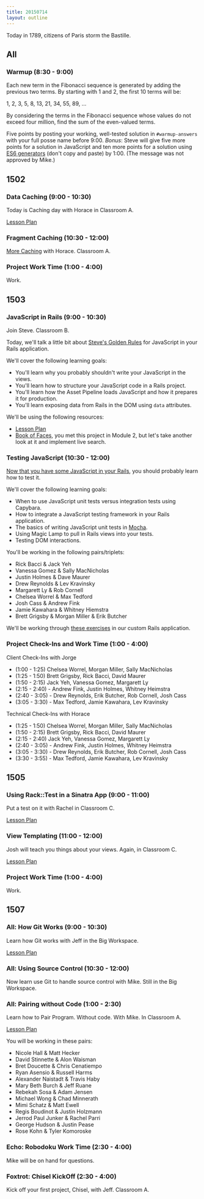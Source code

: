 ```yaml
---
title: 20150714
layout: outline
---
```


Today in 1789, citizens of Paris storm the Bastille.

## All

### Warmup (8:30 - 9:00)

Each new term in the Fibonacci sequence is generated by adding the previous two terms. By starting with 1 and 2, the first 10 terms will be:

1, 2, 3, 5, 8, 13, 21, 34, 55, 89, ...

By considering the terms in the Fibonacci sequence whose values do not exceed four million, find the sum of the even-valued terms.

Five points by posting your working, well-tested solution in `#warmup-answers` with your full posse name before 9:00. _Bonus_: Steve will give five more points for a solution in JavaScript and ten more points for a solution using [ES6 generators][gen] (don't copy and paste) by 1:00. (The message was not approved by Mike.)

[gen]: https://hacks.mozilla.org/2015/05/es6-in-depth-generators/

## 1502

### Data Caching (9:00 - 10:30)

Today is Caching day with Horace in Classroom A.

[Lesson Plan](https://github.com/turingschool/lesson_plans/blob/master/ruby_04-apis_and_scalability/caching_data.markdown)

### Fragment Caching (10:30 - 12:00)

[More Caching](https://github.com/turingschool/lesson_plans/blob/master/ruby_04-apis_and_scalability/key_based_caching.markdown) with Horace. Classroom A.

### Project Work Time (1:00 - 4:00)

Work.


## 1503

### JavaScript in Rails (9:00 - 10:30)

Join Steve. Classroom B.

Today, we'll talk a little bit about [Steve's Golden Rules][golden] for JavaScript in your Rails application.

We'll cover the following learning goals:

* You'll learn why you probably shouldn't write your JavaScript in the views.
* You'll learn how to structure your JavaScript code in a Rails project.
* You'll learn how the Asset Pipeline loads JavaScript and how it prepares it for production.
* You'll learn exposing data from Rails in the DOM using `data` attributes.

We'll be using the following resources:

* [Lesson Plan](https://github.com/turingschool/lesson_plans/blob/master/ruby_03-professional_rails_applications/javascript_in_rails.markdown)
* [Book of Faces](https://github.com/turingschool-examples/book_of_faces), you met this project in Module 2, but let's take another look at it and implement live search.

[golden]: https://github.com/turingschool/lesson_plans/blob/master/ruby_03-professional_rails_applications/javascript_in_rails.markdown#lecture

### Testing JavaScript (10:30 - 12:00)

[Now that you have some JavaScript in your Rails][yodawg], you should probably learn how to test it.

We'll cover the following learning goals:

* When to use JavaScript unit tests versus integration tests using Capybara.
* How to integrate a JavaScript testing framework in your Rails application.
* The basics of writing JavaScript unit tests in [Mocha][].
* Using Magic Lamp to pull in Rails views into your tests.
* Testing DOM interactions.

You'll be working in the following pairs/triplets:

* Rick Bacci & Jack Yeh
* Vanessa Gomez & Sally MacNicholas
* Justin Holmes & Dave Maurer
* Drew Reynolds & Lev Kravinsky
* Margarett Ly & Rob Cornell
* Chelsea Worrel & Max Tedford
* Josh Cass & Andrew Fink
* Jamie Kawahara & Whitney Hiemstra
* Brett Grigsby & Morgan Miller & Erik Butcher

We'll be working through [these exercises][testingjs] in our custom Rails application.

[yodawg]: http://cdn.meme.am/instances2/500x/732470.jpg
[Mocha]: http://mochajs.org
[testingjs]: https://github.com/turingschool/lesson_plans/blob/master/ruby_03-professional_rails_applications/testing_javascript_exercises.md

### Project Check-Ins and Work Time (1:00 - 4:00)

Client Check-Ins with Jorge

* (1:00 - 1:25) Chelsea Worrel, Morgan Miller, Sally MacNicholas
* (1:25 - 1:50) Brett Grigsby, Rick Bacci, David Maurer
* (1:50 - 2:15) Jack Yeh, Vanessa Gomez, Margarett Ly
* (2:15 - 2:40) - Andrew Fink, Justin Holmes, Whitney Heimstra
* (2:40 - 3:05) - Drew Reynolds, Erik Butcher, Rob Cornell, Josh Cass
* (3:05 - 3:30) - Max Tedford, Jamie Kawahara, Lev Kravinsky

Technical Check-Ins with Horace

* (1:25 - 1:50) Chelsea Worrel, Morgan Miller, Sally MacNicholas
* (1:50 - 2:15) Brett Grigsby, Rick Bacci, David Maurer
* (2:15 - 2:40) Jack Yeh, Vanessa Gomez, Margarett Ly
* (2:40 - 3:05) - Andrew Fink, Justin Holmes, Whitney Heimstra
* (3:05 - 3:30) - Drew Reynolds, Erik Butcher, Rob Cornell, Josh Cass
* (3:30 - 3:55) - Max Tedford, Jamie Kawahara, Lev Kravinsky

## 1505

### Using Rack::Test in a Sinatra App (9:00 - 11:00)

Put a test on it with Rachel in Classroom C.

[Lesson Plan](https://github.com/turingschool/lesson_plans/blob/master/ruby_02-web_applications_with_ruby/rack_test_in_sinatra.markdown)

### View Templating (11:00 - 12:00)

Josh will teach you things about your views. Again, in Classroom C.

[Lesson Plan](https://github.com/turingschool/lesson_plans/blob/master/ruby_02-web_applications_with_ruby/view_templating.markdown)

### Project Work Time (1:00 - 4:00)

Work.


## 1507

### All: How Git Works (9:00 - 10:30)

Learn how Git works with Jeff in the Big Workspace.

[Lesson Plan](https://github.com/turingschool/lesson_plans/blob/master/ruby_01-object_oriented_programming_with_ruby/intro_to_git.markdown)

### All: Using Source Control (10:30 - 12:00)

Now learn use Git to handle source control with Mike. Still in the Big Workspace.

### All: Pairing without Code (1:00 - 2:30)

Learn how to Pair Program. Without code. With Mike. In Classroom A.

[Lesson Plan](https://github.com/turingschool/lesson_plans/blob/master/ruby_01-object_oriented_programming_with_ruby/intro_to_pairing.markdown)

You will be working in these pairs:

* Nicole Hall & Matt Hecker
* David Stinnette & Alon Waisman
* Bret Doucette & Chris Cenatiempo
* Ryan Asensio & Russell Harms
* Alexander Naistadt & Travis Haby
* Mary Beth Burch & Jeff Ruane
* Rebekah Sosa & Adam Jensen
* Michael Wong & Chad Minnerath
* Mimi Schatz & Matt Ewell
* Regis Boudinot & Justin Holzmann
* Jerrod Paul Junker & Rachel Parri
* George Hudson & Justin Pease
* Rose Kohn & Tyler Komoroske

### Echo: Robodoku Work Time (2:30 - 4:00)

Mike will be on hand for questions.

### Foxtrot: Chisel KickOff (2:30 - 4:00)

Kick off your first project, Chisel, with Jeff. Classroom A.
